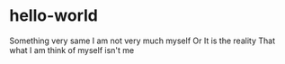 # hello-world
Something very same
I am not very much myself
Or It is the reality 
That what I am think of myself isn't me
